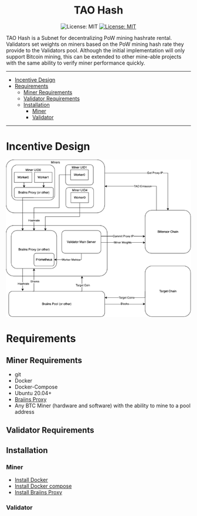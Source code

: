 <div align="center">

# **TAO Hash** <!-- omit in toc -->
![License: MIT](https://img.shields.io/badge/Subnet-14_%CE%BE-blue) 
[![License: MIT](https://img.shields.io/badge/License-MIT-yellow.svg)](https://opensource.org/licenses/MIT) 
  
</div>

TAO Hash is a Subnet for decentralizing PoW mining hashrate rental. Validators set weights on miners based on the PoW mining hash rate they provide to the Validators pool. Although the initial implementation will only support Bitcoin mining, this can be extended to other mine-able projects with the same ability to verify miner performance quickly.

---
- [Incentive Design](#incentive-design)
- [Requirements](#requirements)
  - [Miner Requirements](#miner-requirements)
  - [Validator Requirements](#validator-requirements)
  - [Installation](#installation)
    - [Miner](#miner)
    - [Validator](#validator)
---

# Incentive Design
![TAO Hash Diagram](docs/incentive-design.png)
# Requirements

<!-- TODO -->
## Miner Requirements
- git
- Docker
- Docker-Compose
- Ubuntu 20.04+
- [Braiins Proxy](https://github.com/braiins/farm-proxy?tab=readme-ov-file#quick-start) 
- Any BTC Miner (hardware and software) with the ability to mine to a pool address

## Validator Requirements

## Installation
### Miner
- [Install Docker](https://docs.docker.com/engine/install/ubuntu/)
- [Install Docker compose](https://docs.docker.com/compose/install/)
- [Install Braiins Proxy](https://github.com/braiins/farm-proxy?tab=readme-ov-file#quick-start)

### Validator


